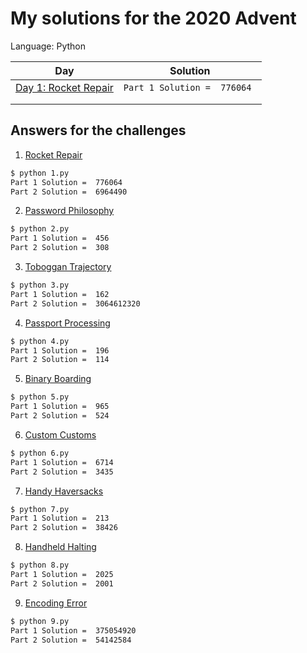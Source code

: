 # My solutions for the 2020 Advent

Language: Python

| Day | Solution |
|-----------|-----------|
| [Day 1: Rocket Repair](https://adventofcode.com/2020/day/1)|   `Part 1 Solution =  776064 `       |  |                                                     |   `Part 2 Solution =  6964490 `      |
|                                                     |           |
|                                                     |           |

## Answers for the challenges
1. [Rocket Repair](https://adventofcode.com/2020/day/1)
```bash
$ python 1.py
Part 1 Solution =  776064
Part 2 Solution =  6964490 
```
2. [Password Philosophy](https://adventofcode.com/2020/day/2)
```bash
$ python 2.py
Part 1 Solution =  456
Part 2 Solution =  308 
```
3. [Toboggan Trajectory](https://adventofcode.com/2020/day/3)
```bash
$ python 3.py
Part 1 Solution =  162
Part 2 Solution =  3064612320 
```
4. [Passport Processing](https://adventofcode.com/2020/day/4)
```bash
$ python 4.py
Part 1 Solution =  196
Part 2 Solution =  114
```
5. [Binary Boarding](https://adventofcode.com/2020/day/5)
```bash
$ python 5.py
Part 1 Solution =  965
Part 2 Solution =  524
```
6. [Custom Customs](https://adventofcode.com/2020/day/6)
```bash
$ python 6.py
Part 1 Solution =  6714
Part 2 Solution =  3435
```
7. [Handy Haversacks](https://adventofcode.com/2020/day/7)
```bash
$ python 7.py
Part 1 Solution =  213
Part 2 Solution =  38426
```
8. [Handheld Halting](https://adventofcode.com/2020/day/8)
```bash
$ python 8.py
Part 1 Solution =  2025
Part 2 Solution =  2001
```
9. [Encoding Error](https://adventofcode.com/2020/day/9)
```bash
$ python 9.py
Part 1 Solution =  375054920
Part 2 Solution =  54142584
```
